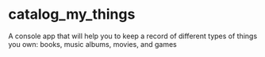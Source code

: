 # catalog_my_things
A console app that will help you to keep a record of different types of things you own: books, music albums, movies, and games
